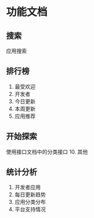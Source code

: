 # 功能文档
## 搜索
应用搜索
## 排行榜
1. 最受欢迎
2. 开发者
3. 今日更新
4. 本周更新
5. 应用推荐
## 开始探索
使用接口文档中的分类接口
10. 其他
## 统计分析
1. 开发者应用
2. 每日更新趋势
3. 应用分类分布
4. 平台支持情况